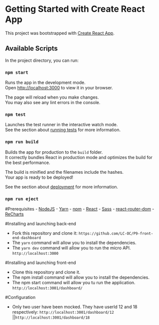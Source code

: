 # Getting Started with Create React App

This project was bootstrapped with [Create React App](https://github.com/facebook/create-react-app).

## Available Scripts

In the project directory, you can run:

### `npm start`

Runs the app in the development mode.\
Open [http://localhost:3000](http://localhost:3000) to view it in your browser.

The page will reload when you make changes.\
You may also see any lint errors in the console.

### `npm test`

Launches the test runner in the interactive watch mode.\
See the section about [running tests](https://facebook.github.io/create-react-app/docs/running-tests) for more information.

### `npm run build`

Builds the app for production to the `build` folder.\
It correctly bundles React in production mode and optimizes the build for the best performance.

The build is minified and the filenames include the hashes.\
Your app is ready to be deployed!

See the section about [deployment](https://facebook.github.io/create-react-app/docs/deployment) for more information.

### `npm run eject`

#Prerequisites - [NodeJS](https://nodejs.org/en/) - [Yarn](https://yarnpkg.com) - [npm](https://docs.npmjs.com/downloading-and-installing-node-js-and-npm) - [React](https://reactjs.org/docs/getting-started.html) - [Sass](https://create-react-app.dev/docs/adding-a-sass-stylesheet/) - [react-router-dom](https://www.npmjs.com/package/react-router-dom) - [ReCharts](https://recharts.org/en-US/)

#Installing and launching back-end

- Fork this repository and clone it: `https://github.com/LC-OC/P9-front-end-dashboard`
- The `yarn` command will allow you to install the dependencies.
- The `yarn dev` command will allow you to run the micro API. `http://localhost:3000`

#Installing and launching front-end

- Clone this repository and clone it.
- The npm install command will allow you to install the dependencies.
- The npm start command will allow you tu run the application. `http://localhost:3001/dashboard/`

#Configuration

- Only two user have been mocked. They have userId 12 and 18 respectively: `http://localhost:3001/dashboard/12` ||`http://localhost:3001/dashboard/18`
